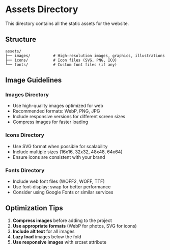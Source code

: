 # Assets Directory

This directory contains all the static assets for the website.

## Structure

```
assets/
├── images/          # High-resolution images, graphics, illustrations
├── icons/           # Icon files (SVG, PNG, ICO)
└── fonts/           # Custom font files (if any)
```

## Image Guidelines

### Images Directory
- Use high-quality images optimized for web
- Recommended formats: WebP, PNG, JPG
- Include responsive versions for different screen sizes
- Compress images for faster loading

### Icons Directory
- Use SVG format when possible for scalability
- Include multiple sizes (16x16, 32x32, 48x48, 64x64)
- Ensure icons are consistent with your brand

### Fonts Directory
- Include web font files (WOFF2, WOFF, TTF)
- Use font-display: swap for better performance
- Consider using Google Fonts or similar services

## Optimization Tips

1. **Compress images** before adding to the project
2. **Use appropriate formats** (WebP for photos, SVG for icons)
3. **Include alt text** for all images
4. **Lazy load** images below the fold
5. **Use responsive images** with srcset attribute
